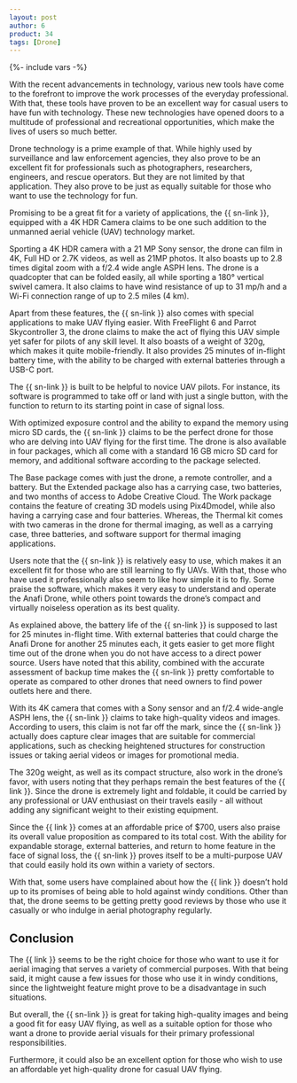 ```yaml
---
layout: post
author: 6
product: 34
tags: [Drone]
---
```


{%- include vars -%}

With the recent advancements in technology, various new tools have come to the forefront to improve the work processes of the everyday professional. With that, these tools have proven to be an excellent way for casual users to have fun with technology. These new technologies have opened doors to a multitude of professional and recreational opportunities, which make the lives of users so much better.

 
Drone technology is a prime example of that. While highly used by surveillance and law enforcement agencies, they also prove to be an excellent fit for professionals such as photographers, researchers, engineers, and rescue operators. But they are not limited by that application. They also prove to be just as equally suitable for those who want to use the technology for fun.

Promising to be a great fit for a variety of applications, the {{ sn-link }}, equipped with a 4K HDR Camera claims to be one such addition to the unmanned aerial vehicle (UAV) technology market.



Sporting a 4K HDR camera with a 21 MP Sony sensor, the drone can film in 4K, Full HD or 2.7K videos, as well as 21MP photos. It also boasts up to 2.8 times digital zoom with a f/2.4 wide angle ASPH lens. The drone is a quadcopter that can be folded easily, all while sporting a 180° vertical swivel camera. It also claims to have wind resistance of up to 31 mp/h and a Wi-Fi connection range of up to 2.5 miles (4 km).

Apart from these features, the {{ sn-link }} also comes with special applications to make UAV flying easier. With FreeFlight 6 and Parrot Skycontroller 3, the drone claims to make the act of flying this UAV simple yet safer for pilots of any skill level. It also boasts of a weight of 320g, which makes it quite mobile-friendly. It also provides 25 minutes of in-flight battery time, with the ability to be charged with external batteries through a USB-C port.

The {{ sn-link }} is built to be helpful to novice UAV pilots. For instance, its software is programmed to take off or land with just a single button, with the function to return to its starting point in case of signal loss.

With optimized exposure control and the ability to expand the memory using micro SD cards, the {{ sn-link }} claims to be the perfect drone for those who are delving into UAV flying for the first time. The drone is also available in four packages, which all come with a standard 16 GB micro SD card for memory, and additional software according to the package selected.


The Base package comes with just the drone, a remote controller, and a battery. But the Extended package also has a carrying case, two batteries, and two months of access to Adobe Creative Cloud. The Work package contains the feature of creating 3D models using Pix4Dmodel, while also having a carrying case and four batteries. Whereas, the Thermal kit comes with two cameras in the drone for thermal imaging, as well as a carrying case, three batteries, and software support for thermal imaging applications.

Users note that the {{ sn-link }} is relatively easy to use, which makes it an excellent fit for those who are still learning to fly UAVs. With that, those who have used it professionally also seem to like how simple it is to fly. Some praise the software, which makes it very easy to understand and operate the Anafi Drone, while others point towards the drone’s compact and virtually noiseless operation as its best quality.



As explained above, the battery life of the {{ sn-link }} is supposed to last for 25 minutes in-flight time. With external batteries that could charge the Anafi Drone for another 25 minutes each, it gets easier to get more flight time out of the drone when you do not have access to a direct power source. Users have noted that this ability, combined with the accurate assessment of backup time makes the {{ sn-link }} pretty comfortable to operate as compared to other drones that need owners to find power outlets here and there.

 
With its 4K camera that comes with a Sony sensor and an f/2.4 wide-angle ASPH lens, the {{ sn-link }} claims to take high-quality videos and images. According to users, this claim is not far off the mark, since the {{ sn-link }} actually does capture clear images that are suitable for commercial applications, such as checking heightened structures for construction issues or taking aerial videos or images for promotional media.

 
The 320g weight, as well as its compact structure, also work in the drone’s favor, with users noting that they perhaps remain the best features of the {{ link }}. Since the drone is extremely light and foldable, it could be carried by any professional or UAV enthusiast on their travels easily - all without adding any significant weight to their existing equipment.

Since the {{ link }} comes at an affordable price of $700, users also praise its overall value proposition as compared to its total cost. With the ability for expandable storage, external batteries, and return to home feature in the face of signal loss, the {{ sn-link }} proves itself to be a multi-purpose UAV that could easily hold its own within a variety of sectors.

With that, some users have complained about how the {{ link }} doesn’t hold up to its promises of being able to hold against windy conditions. Other than that, the drone seems to be getting pretty good reviews by those who use it casually or who indulge in aerial photography regularly.

## Conclusion

The {{ link }} seems to be the right choice for those who want to use it for aerial imaging that serves a variety of commercial purposes. With that being said, it might cause a few issues for those who use it in windy conditions, since the lightweight feature might prove to be a disadvantage in such situations.
 
But overall, the {{ sn-link }} is great for taking high-quality images and being a good fit for easy UAV flying, as well as a suitable option for those who want a drone to provide aerial visuals for their primary professional responsibilities.

Furthermore, it could also be an excellent option for those who wish to use an affordable yet high-quality drone for casual UAV flying.
